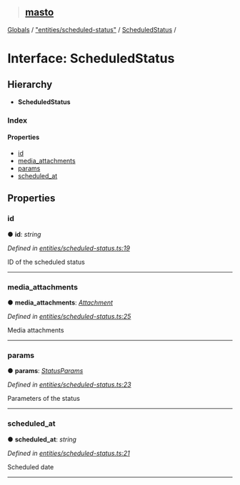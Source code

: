 > ## [masto](../README.md)

[Globals](../globals.md) / ["entities/scheduled-status"](../modules/_entities_scheduled_status_.md) / [ScheduledStatus](_entities_scheduled_status_.scheduledstatus.md) /

# Interface: ScheduledStatus

## Hierarchy

* **ScheduledStatus**

### Index

#### Properties

* [id](_entities_scheduled_status_.scheduledstatus.md#id)
* [media_attachments](_entities_scheduled_status_.scheduledstatus.md#media_attachments)
* [params](_entities_scheduled_status_.scheduledstatus.md#params)
* [scheduled_at](_entities_scheduled_status_.scheduledstatus.md#scheduled_at)

## Properties

###  id

● **id**: *string*

*Defined in [entities/scheduled-status.ts:19](https://github.com/neet/masto.js/blob/80b1796/src/entities/scheduled-status.ts#L19)*

ID of the scheduled status

___

###  media_attachments

● **media_attachments**: *[Attachment](_entities_attachment_.attachment.md)*

*Defined in [entities/scheduled-status.ts:25](https://github.com/neet/masto.js/blob/80b1796/src/entities/scheduled-status.ts#L25)*

Media attachments

___

###  params

● **params**: *[StatusParams](_entities_scheduled_status_.statusparams.md)*

*Defined in [entities/scheduled-status.ts:23](https://github.com/neet/masto.js/blob/80b1796/src/entities/scheduled-status.ts#L23)*

Parameters of the status

___

###  scheduled_at

● **scheduled_at**: *string*

*Defined in [entities/scheduled-status.ts:21](https://github.com/neet/masto.js/blob/80b1796/src/entities/scheduled-status.ts#L21)*

Scheduled date

___